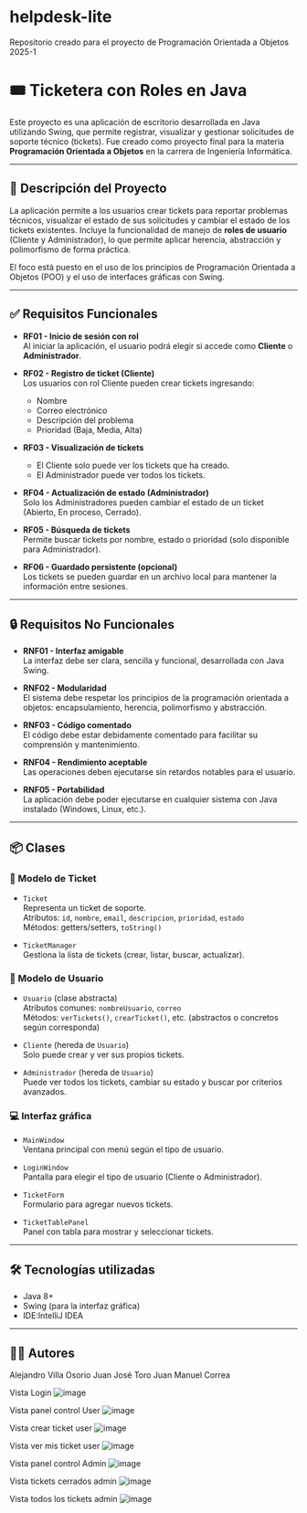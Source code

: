# helpdesk-lite
Repositorio creado para el proyecto de Programación Orientada a Objetos 2025-1

# 🎟️ Ticketera con Roles en Java

Este proyecto es una aplicación de escritorio desarrollada en Java utilizando Swing, que permite registrar, visualizar y gestionar solicitudes de soporte técnico (tickets). Fue creado como proyecto final para la materia **Programación Orientada a Objetos** en la carrera de Ingeniería Informática.

---

## 🧾 Descripción del Proyecto

La aplicación permite a los usuarios crear tickets para reportar problemas técnicos, visualizar el estado de sus solicitudes y cambiar el estado de los tickets existentes. Incluye la funcionalidad de manejo de **roles de usuario** (Cliente y Administrador), lo que permite aplicar herencia, abstracción y polimorfismo de forma práctica.

El foco está puesto en el uso de los principios de Programación Orientada a Objetos (POO) y el uso de interfaces gráficas con Swing.

---

## ✅ Requisitos Funcionales

- **RF01 - Inicio de sesión con rol**  
  Al iniciar la aplicación, el usuario podrá elegir si accede como **Cliente** o **Administrador**.

- **RF02 - Registro de ticket (Cliente)**  
  Los usuarios con rol Cliente pueden crear tickets ingresando:
  - Nombre
  - Correo electrónico
  - Descripción del problema
  - Prioridad (Baja, Media, Alta)

- **RF03 - Visualización de tickets**  
  - El Cliente solo puede ver los tickets que ha creado.
  - El Administrador puede ver todos los tickets.

- **RF04 - Actualización de estado (Administrador)**  
  Solo los Administradores pueden cambiar el estado de un ticket (Abierto, En proceso, Cerrado).

- **RF05 - Búsqueda de tickets**  
  Permite buscar tickets por nombre, estado o prioridad (solo disponible para Administrador).

- **RF06 - Guardado persistente (opcional)**  
  Los tickets se pueden guardar en un archivo local para mantener la información entre sesiones.

---

## 🔒 Requisitos No Funcionales

- **RNF01 - Interfaz amigable**  
  La interfaz debe ser clara, sencilla y funcional, desarrollada con Java Swing.

- **RNF02 - Modularidad**  
  El sistema debe respetar los principios de la programación orientada a objetos: encapsulamiento, herencia, polimorfismo y abstracción.

- **RNF03 - Código comentado**  
  El código debe estar debidamente comentado para facilitar su comprensión y mantenimiento.

- **RNF04 - Rendimiento aceptable**  
  Las operaciones deben ejecutarse sin retardos notables para el usuario.

- **RNF05 - Portabilidad**  
  La aplicación debe poder ejecutarse en cualquier sistema con Java instalado (Windows, Linux, etc.).

---

## 📦 Clases

### 🎫 Modelo de Ticket
- `Ticket`  
  Representa un ticket de soporte.  
  Atributos: `id`, `nombre`, `email`, `descripcion`, `prioridad`, `estado`  
  Métodos: getters/setters, `toString()`

- `TicketManager`  
  Gestiona la lista de tickets (crear, listar, buscar, actualizar).

### 👤 Modelo de Usuario
- `Usuario` (clase abstracta)  
  Atributos comunes: `nombreUsuario`, `correo`  
  Métodos: `verTickets()`, `crearTicket()`, etc. (abstractos o concretos según corresponda)

- `Cliente` (hereda de `Usuario`)  
  Solo puede crear y ver sus propios tickets.

- `Administrador` (hereda de `Usuario`)  
  Puede ver todos los tickets, cambiar su estado y buscar por criterios avanzados.

### 💻 Interfaz gráfica
- `MainWindow`  
  Ventana principal con menú según el tipo de usuario.

- `LoginWindow`  
  Pantalla para elegir el tipo de usuario (Cliente o Administrador).

- `TicketForm`  
  Formulario para agregar nuevos tickets.

- `TicketTablePanel`  
  Panel con tabla para mostrar y seleccionar tickets.


---

## 🛠️ Tecnologías utilizadas

- Java 8+
- Swing (para la interfaz gráfica)
- IDE:IntelliJ IDEA

---

## 👨‍💻 Autores

Alejandro Villa Osorio
Juan José Toro
Juan Manuel Correa

Vista Login
![image](https://github.com/user-attachments/assets/eff1cc44-6c25-49d7-bac5-b3274c1aaa69)

Vista panel control User
![image](https://github.com/user-attachments/assets/08cab467-aa54-4da9-9161-230845d398b0)

Vista crear ticket user
![image](https://github.com/user-attachments/assets/ba2e8181-60ec-4310-9830-a92412644301)

Vista ver mis ticket user
![image](https://github.com/user-attachments/assets/4d17ab4f-422f-4f9f-b467-f3203d293466)

Vista panel control Admin
![image](https://github.com/user-attachments/assets/6befe004-acf3-4441-8aef-97894ea2dff3)

Vista tickets cerrados admin
![image](https://github.com/user-attachments/assets/1df8e7ae-5391-43f4-b3cf-8769f656ddc5)

Vista todos los tickets admin
![image](https://github.com/user-attachments/assets/7d205a1e-addd-4cc5-b243-092ea18f2f41)




